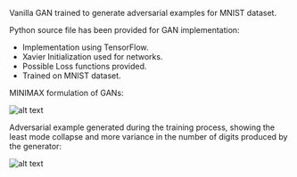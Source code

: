Vanilla GAN trained to generate adversarial examples for MNIST dataset.

Python source file has been provided for GAN implementation:
* Implementation using TensorFlow.
* Xavier Initialization used for networks.
* Possible Loss functions provided.
* Trained on MNIST dataset.


 MINIMAX formulation of GANs:


![alt text](https://github.com/pranaava/GANs/blob/master/GAN_minimax_function.jpg?raw=true "Minimax Formulation" )


 Adversarial example generated during the training process, showing the least mode collapse and more variance in the number of digits produced by the generator:


![alt text](https://github.com/pranaava/GANs/blob/master/MNIST_adversarial.png?raw=true "MNISt adversarial example" )

